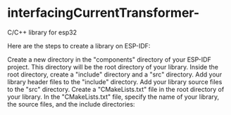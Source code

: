 # interfacingCurrentTransformer-
C/C++ library for esp32

Here are the steps to create a library on ESP-IDF:

Create a new directory in the "components" directory of your ESP-IDF project. This directory will be the root directory of your library.
Inside the root directory, create a "include" directory and a "src" directory.
Add your library header files to the "include" directory.
Add your library source files to the "src" directory.
Create a "CMakeLists.txt" file in the root directory of your library.
In the "CMakeLists.txt" file, specify the name of your library, the source files, and the include directories:
